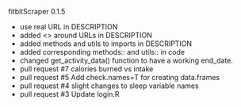 
fitbitScraper 0.1.5
* use real URL in DESCRIPTION
* added <> around URLs in DESCRIPTION
* added methods and utils to imports in DESCRIPTION
* added corresponding methods:: and utils:: in code
* changed get_activity_data() function to have a working end_date.
* pull request #7 calories burned vs intake
* pull request #5 Add check.names=T for creating data.frames
* pull request #4 slight changes to sleep variable names
* pull request #3 Update login.R
